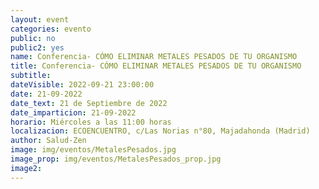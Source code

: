 ```yaml
---
layout: event
categories: evento
public: no
public2: yes
name: Conferencia- CÓMO ELIMINAR METALES PESADOS DE TU ORGANISMO
title: Conferencia- CÓMO ELIMINAR METALES PESADOS DE TU ORGANISMO
subtitle:
dateVisible: 2022-09-21 23:00:00
date: 21-09-2022
date_text: 21 de Septiembre de 2022
date_imparticion: 21-09-2022
horario: Miércoles a las 11:00 horas
localizacion: ECOENCUENTRO, c/Las Norias n°80, Majadahonda (Madrid)
author: Salud-Zen
image: img/eventos/MetalesPesados.jpg
image_prop: img/eventos/MetalesPesados_prop.jpg
image2:
---
```

